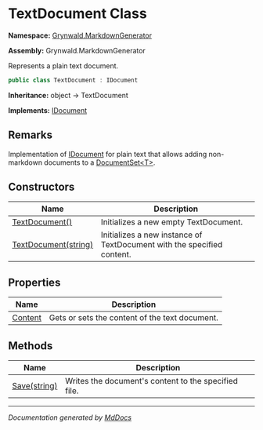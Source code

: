 ﻿# TextDocument Class

**Namespace:** [Grynwald.MarkdownGenerator](../index.md)

**Assembly:** Grynwald.MarkdownGenerator

Represents a plain text document.

```csharp
public class TextDocument : IDocument
```

**Inheritance:** object → TextDocument

**Implements:** [IDocument](../IDocument/index.md)

## Remarks

Implementation of [IDocument](../IDocument/index.md) for plain text that allows adding non\-markdown documents to a [DocumentSet\<T\>](../DocumentSet-1/index.md).

## Constructors

| Name                                                             | Description                                                            |
| ---------------------------------------------------------------- | ---------------------------------------------------------------------- |
| [TextDocument()](constructors/index.md#textdocument)             | Initializes a new empty TextDocument.                                  |
| [TextDocument(string)](constructors/index.md#textdocumentstring) | Initializes a new instance of TextDocument with the specified content. |

## Properties

| Name                             | Description                                    |
| -------------------------------- | ---------------------------------------------- |
| [Content](properties/Content.md) | Gets or sets the content of the text document. |

## Methods

| Name                            | Description                                          |
| ------------------------------- | ---------------------------------------------------- |
| [Save(string)](methods/Save.md) | Writes the document's content to the specified file. |

___

*Documentation generated by [MdDocs](https://github.com/ap0llo/mddocs)*
